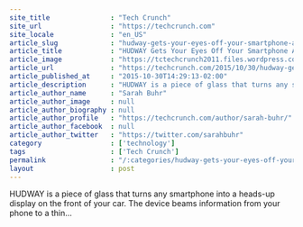 ```yaml
---
site_title               : "Tech Crunch"
site_url                 : "https://techcrunch.com"
site_locale              : "en_US"
article_slug             : "hudway-gets-your-eyes-off-your-smartphone-and-back-on-the-road-while-driving"
article_title            : "HUDWAY Gets Your Eyes Off Your Smartphone And Back On The Road While Driving"
article_image            : "https://tctechcrunch2011.files.wordpress.com/2015/10/screen-shot-2015-10-30-at-2-26-05-pm.png?w=764&h=400&crop=1"
article_url              : "https://techcrunch.com/2015/10/30/hudway-gets-your-eyes-off-your-smartphone-and-onto-your-windshield-while-driving/"
article_published_at     : "2015-10-30T14:29:13-02:00"
article_description      : "HUDWAY is a piece of glass that turns any smartphone into a heads-up display on the front of your car. The device beams information from your phone to a thin..."
article_author_name      : "Sarah Buhr"
article_author_image     : null
article_author_biography : null
article_author_profile   : "https://techcrunch.com/author/sarah-buhr/"
article_author_facebook  : null
article_author_twitter   : "https://twitter.com/sarahbuhr"
category                 : ['technology']
tags                     : ['Tech Crunch']
permalink                : "/:categories/hudway-gets-your-eyes-off-your-smartphone-and-back-on-the-road-while-driving/"
layout                   : post
---
```


HUDWAY is a piece of glass that turns any smartphone into a heads-up display on the front of your car. The device beams information from your phone to a thin...
